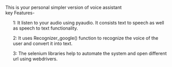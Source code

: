 This is your personal simpler version of voice assistant
<br>
key Features- 
<br>
<ol>
 1: It listen to your audio using pyaudio. It consists text to speech as well as speech to text functionality.
  
 2: It uses Recognizer_google() function to recognize the voice of the user and convert it into text.
 
 3: The selenium libraries help to automate the system and open different url using webdrivers.
